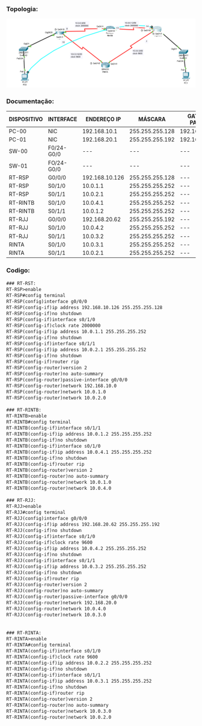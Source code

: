 
### Topologia:

![](https://github.com/redeslinuxcode/atividades_cisco_redes_/blob/main/cisco/topologia%202.PNG)

### Documentação:


| DISPOSITIVO | INTERFACE  | ENDEREÇO IP     | MÁSCARA         | GATEWAY PADRÃO |
|-------------|------------|-----------------|-----------------|----------------|
| PC-00       | NIC        | 192.168.10.1    | 255.255.255.128 | 192.168.10.126 |
| PC-01       | NIC        | 192.168.20.1    | 255.255.255.192 | 192.168.20.62  |
| SW-00       | F0/24-G0/0 | ---             | ---             | ---            |
| SW-01       | FO/24-G0/0 | ---             | ---             | ---            |
| RT-RSP      | G0/0/0     | 192.168.10.126  | 255.255.255.128 | ---            |
| RT-RSP      | S0/1/0     | 10.0.1.1        | 255.255.255.252 | ---            |
| RT-RSP      | S0/1/1     | 10.0.2.1        | 255.255.255.252 | ---            |
| RT-RINTB    | S0/1/0     | 10.0.4.1        | 255.255.255.252 | ---            |
| RT-RINTB    | S0/1/1     | 10.0.1.2        | 255.255.255.252 | ---            |
| RT-RJJ      | G0/0/0     | 192.168.20.62   | 255.255.255.192 | ---            |
| RT-RJJ      | S0/1/0     | 10.0.4.2        | 255.255.255.252 | ---            |
| RT-RJJ      | S0/1/1     | 10.0.3.2        | 255.255.255.252 | ---            |
| RINTA       | S0/1/0     | 10.0.3.1        | 255.255.255.252 | ---            |
| RINTA       | S0/1/1     | 10.0.2.1        | 255.255.255.252 | ---            |

### Codigo:
~~~
### RT-RST:
RT-RSP>enable
RT-RSP#config terminal
RT-RSP(config)interface g0/0/0
RT-RSP(config-if)ip address 192.168.10.126 255.255.255.128
RT-RSP(config-if)no shutdown
RT-RSP(config-if)interface s0/1/0
RT-RSP(config-if)clock rate 2000000
RT-RSP(config-if)ip address 10.0.1.1 255.255.255.252
RT-RSP(config-if)no shutdown
RT-RSP(config-if)interface s0/1/1
RT-RSP(config-if)ip address 10.0.2.1 255.255.255.252
RT-RSP(config-if)no shutdown
RT-RSP(config-if)router rip
RT-RSP(config-router)version 2
RT-RSP(config-router)no auto-summary
RT-RSP(config-router)passive-interface g0/0/0
RT-RSP(config-router)network 192.168.10.0
RT-RSP(config-router)network 10.0.1.0
RT-RSP(config-router)network 10.0.2.0

### RT-RINTB:
RT-RINTB>enable
RT-RINTB#config terminal
RT-RINTB(config-if)interface s0/1/1
RT-RINTB(config-if)ip address 10.0.1.2 255.255.255.252
RT-RINTB(config-if)no shutdown
RT-RINTB(config-if)interface s0/1/0
RT-RINTB(config-if)ip address 10.0.4.1 255.255.255.252
RT-RINTB(config-if)no shutdown
RT-RINTB(config-if)router rip
RT-RINTB(config-router)version 2
RT-RINTB(config-router)no auto-summary
RT-RINTB(config-router)network 10.0.1.0
RT-RINTB(config-router)network 10.0.4.0

### RT-RJJ:
RT-RJJ>enable
RT-RJJ#config terminal
RT-RJJ(config)interface g0/0/0
RT-RJJ(config-if)ip address 192.168.20.62 255.255.255.192
RT-RJJ(config-if)no shutdown
RT-RJJ(config-if)interface s0/1/0
RT-RJJ(config-if)clock rate 9600
RT-RJJ(config-if)ip address 10.0.4.2 255.255.255.252
RT-RJJ(config-if)no shutdown
RT-RJJ(config-if)interface s0/1/1
RT-RJJ(config-if)ip address 10.0.3.2 255.255.255.252
RT-RJJ(config-if)no shutdown
RT-RJJ(config-if)router rip
RT-RJJ(config-router)version 2
RT-RJJ(config-router)no auto-summary
RT-RJJ(config-router)passive-interface g0/0/0
RT-RJJ(config-router)network 192.168.20.0
RT-RJJ(config-router)network 10.0.4.0
RT-RJJ(config-router)network 10.0.3.0


### RT-RINTA:
RT-RINTA>enable
RT-RINTA#config terminal
RT-RINTA(config-if)interface s0/1/0
RT-RINTA(config-if)clock rate 9600
RT-RINTA(config-if)ip address 10.0.2.2 255.255.255.252
RT-RINTA(config-if)no shutdown
RT-RINTA(config-if)interface s0/1/1
RT-RINTA(config-if)ip address 10.0.3.1 255.255.255.252
RT-RINTA(config-if)no shutdown
RT-RINTA(config-if)router rip
RT-RINTA(config-router)version 2
RT-RINTA(config-router)no auto-summary
RT-RINTA(config-router)network 10.0.3.0
RT-RINTA(config-router)network 10.0.2.0

~~~~

